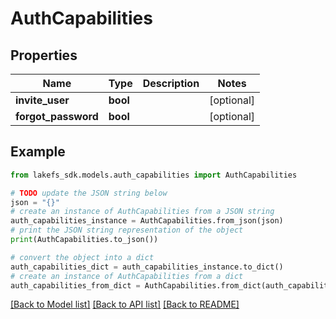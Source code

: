 # AuthCapabilities


## Properties

Name | Type | Description | Notes
------------ | ------------- | ------------- | -------------
**invite_user** | **bool** |  | [optional] 
**forgot_password** | **bool** |  | [optional] 

## Example

```python
from lakefs_sdk.models.auth_capabilities import AuthCapabilities

# TODO update the JSON string below
json = "{}"
# create an instance of AuthCapabilities from a JSON string
auth_capabilities_instance = AuthCapabilities.from_json(json)
# print the JSON string representation of the object
print(AuthCapabilities.to_json())

# convert the object into a dict
auth_capabilities_dict = auth_capabilities_instance.to_dict()
# create an instance of AuthCapabilities from a dict
auth_capabilities_from_dict = AuthCapabilities.from_dict(auth_capabilities_dict)
```
[[Back to Model list]](../README.md#documentation-for-models) [[Back to API list]](../README.md#documentation-for-api-endpoints) [[Back to README]](../README.md)


